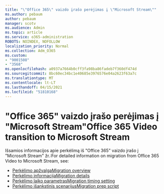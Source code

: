 ```yaml
---
title: "\"Office 365\" vaizdo įrašo perėjimas į \"Microsoft Stream\""
ms.author: pebaum
author: pebaum
manager: scotv
ms.audience: Admin
ms.topic: article
ms.service: o365-administration
ROBOTS: NOINDEX, NOFOLLOW
localization_priority: Normal
ms.collection: Adm_O365
ms.custom:
- "9001508"
- "3568"
ms.openlocfilehash: a0937a7664b0cff3fa98ba86fadeb7f360df474d
ms.sourcegitcommit: 8bc60ec34bc1e40685e3976576e04a2623f63a7c
ms.translationtype: MT
ms.contentlocale: lt-LT
ms.lasthandoff: 04/15/2021
ms.locfileid: "51810168"
---
```

# <a name="office-365-video-transition-to-microsoft-stream"></a><span data-ttu-id="ae24b-102">"Office 365" vaizdo įrašo perėjimas į "Microsoft Stream"</span><span class="sxs-lookup"><span data-stu-id="ae24b-102">Office 365 Video transition to Microsoft Stream</span></span>

<span data-ttu-id="ae24b-103">Išsamios informacijos apie perkėlimą iš "Office 365" vaizdo įrašo į "Microsoft Stream" žr.:</span><span class="sxs-lookup"><span data-stu-id="ae24b-103">For detailed information on migration from Office 365 Video to Microsoft Stream, see:</span></span>

- [<span data-ttu-id="ae24b-104">Perkėlimo apžvalga</span><span class="sxs-lookup"><span data-stu-id="ae24b-104">Migration overview</span></span>](https://docs.microsoft.com/stream/migrate-from-office-365)
- [<span data-ttu-id="ae24b-105">Perkėlimo informacija</span><span class="sxs-lookup"><span data-stu-id="ae24b-105">Migration details</span></span>](https://docs.microsoft.com/stream/migration-experience)
- [<span data-ttu-id="ae24b-106">Perkėlimo laiko parametras</span><span class="sxs-lookup"><span data-stu-id="ae24b-106">Migration timing setting</span></span>](https://docs.microsoft.com/stream/migration-o365video-timing-setting)
- [<span data-ttu-id="ae24b-107">Perkėlimo išankstinis scenarijus</span><span class="sxs-lookup"><span data-stu-id="ae24b-107">Migration prep script</span></span>](https://docs.microsoft.com/stream/migration-o365video-prep)
